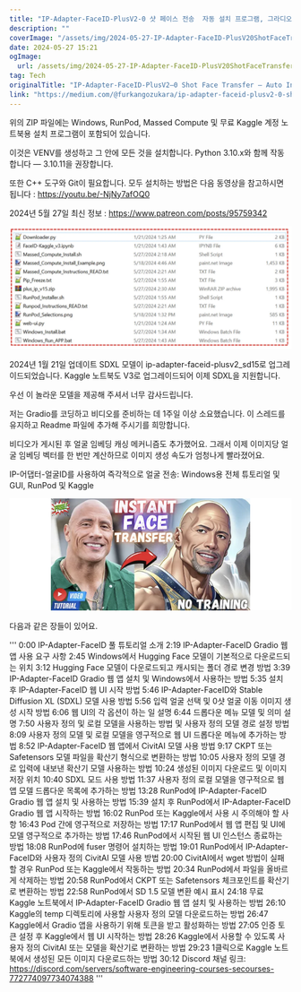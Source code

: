 ```yaml
---
title: "IP-Adapter-FaceID-PlusV2-0 샷 페이스 전송  자동 설치 프로그램, 그라디오 앱  집적화된 컴퓨팅, 런팟, 캐글, 윈도우"
description: ""
coverImage: "/assets/img/2024-05-27-IP-Adapter-FaceID-PlusV20ShotFaceTransferAutoInstallerGradioAppMassedComputeRunPodKaggleWindows_0.png"
date: 2024-05-27 15:21
ogImage: 
  url: /assets/img/2024-05-27-IP-Adapter-FaceID-PlusV20ShotFaceTransferAutoInstallerGradioAppMassedComputeRunPodKaggleWindows_0.png
tag: Tech
originalTitle: "IP-Adapter-FaceID-PlusV2–0 Shot Face Transfer — Auto Installer , Gradio App — Massed Compute, RunPod, Kaggle, Windows"
link: "https://medium.com/@furkangozukara/ip-adapter-faceid-plusv2-0-shot-face-transfer-auto-installer-gradio-app-massed-compute-8b4e203e9408"
---
```



위의 ZIP 파일에는 Windows, RunPod, Massed Compute 및 무료 Kaggle 계정 노트북용 설치 프로그램이 포함되어 있습니다.

이것은 VENV를 생성하고 그 안에 모든 것을 설치합니다. Python 3.10.x와 함께 작동합니다 — 3.10.11을 권장합니다.

또한 C++ 도구와 Git이 필요합니다. 모두 설치하는 방법은 다음 동영상을 참고하시면 됩니다 : https://youtu.be/-NjNy7afOQ0

2024년 5월 27일 최신 정보 : https://www.patreon.com/posts/95759342

<div class="content-ad"></div>

<img src="/assets/img/2024-05-27-IP-Adapter-FaceID-PlusV20ShotFaceTransferAutoInstallerGradioAppMassedComputeRunPodKaggleWindows_0.png" />

2024년 1월 21일 업데이트
SDXL 모델이 ip-adapter-faceid-plusv2_sd15로 업그레이드되었습니다.
Kaggle 노트북도 V3로 업그레이드되어 이제 SDXL을 지원합니다.

우선 이 놀라운 모델을 제공해 주셔서 너무 감사드립니다.

저는 Gradio를 코딩하고 비디오를 준비하는 데 1주일 이상 소요했습니다. 이 스레드를 유지하고 Readme 파일에 추가해 주시기를 희망합니다.

<div class="content-ad"></div>

비디오가 게시된 후 얼굴 임베딩 캐싱 메커니즘도 추가했어요. 그래서 이제 이미지당 얼굴 임베딩 벡터를 한 번만 계산하므로 이미지 생성 속도가 엄청나게 빨라졌어요.

IP-어댑터-얼굴ID를 사용하여 즉각적으로 얼굴 전송: Windows용 전체 튜토리얼 및 GUI, RunPod 및 Kaggle

![이미지](/assets/img/2024-05-27-IP-Adapter-FaceID-PlusV20ShotFaceTransferAutoInstallerGradioAppMassedComputeRunPodKaggleWindows_1.png)

다음과 같은 장들이 있어요.

<div class="content-ad"></div>

'''
0:00 IP-Adapter-FaceID 풀 튜토리얼 소개
2:19 IP-Adapter-FaceID Gradio 웹 앱 사용 요구 사항
2:45 Windows에서 Hugging Face 모델이 기본적으로 다운로드되는 위치
3:12 Hugging Face 모델이 다운로드되고 캐시되는 폴더 경로 변경 방법
3:39 IP-Adapter-FaceID Gradio 웹 앱 설치 및 Windows에서 사용하는 방법
5:35 설치 후 IP-Adapter-FaceID 웹 UI 시작 방법
5:46 IP-Adapter-FaceID와 Stable Diffusion XL (SDXL) 모델 사용 방법
5:56 입력 얼굴 선택 및 0샷 얼굴 이동 이미지 생성 시작 방법
6:06 웹 UI의 각 옵션이 하는 일 설명
6:44 드롭다운 메뉴 모델 및 의미 설명
7:50 사용자 정의 및 로컬 모델을 사용하는 방법 및 사용자 정의 모델 경로 설정 방법
8:09 사용자 정의 모델 및 로컬 모델을 영구적으로 웹 UI 드롭다운 메뉴에 추가하는 방법
8:52 IP-Adapter-FaceID 웹 앱에서 CivitAI 모델 사용 방법
9:17 CKPT 또는 Safetensors 모델 파일을 확산기 형식으로 변환하는 방법
10:05 사용자 정의 모델 경로 입력에 내보낸 확산기 모델 사용하는 방법
10:24 생성된 이미지 다운로드 및 이미지 저장 위치
10:40 SDXL 모드 사용 방법
11:37 사용자 정의 로컬 모델을 영구적으로 웹 앱 모델 드롭다운 목록에 추가하는 방법
13:28 RunPod에 IP-Adapter-FaceID Gradio 웹 앱 설치 및 사용하는 방법
15:39 설치 후 RunPod에서 IP-Adapter-FaceID Gradio 웹 앱 시작하는 방법
16:02 RunPod 또는 Kaggle에서 사용 시 주의해야 할 사항
16:43 Pod 간에 영구적으로 저장하는 방법
17:17 RunPod에서 웹 앱 편집 및 UI에 모델 영구적으로 추가하는 방법
17:46 RunPod에서 시작된 웹 UI 인스턴스 종료하는 방법
18:08 RunPod에 fuser 명령어 설치하는 방법
19:01 RunPod에서 IP-Adapter-FaceID와 사용자 정의 CivitAI 모델 사용 방법
20:00 CivitAI에서 wget 방법이 실패할 경우 RunPod 또는 Kaggle에서 작동하는 방법
20:34 RunPod에서 파일을 올바르게 삭제하는 방법
20:58 RunPod에서 CKPT 또는 Safetensors 체크포인트를 확산기로 변환하는 방법
22:58 RunPod에서 SD 1.5 모델 변환 예시 표시
24:18 무료 Kaggle 노트북에서 IP-Adapter-FaceID Gradio 웹 앱 설치 및 사용하는 방법
26:10 Kaggle의 temp 디렉토리에 사용할 사용자 정의 모델 다운로드하는 방법
26:47 Kaggle에서 Gradio 앱을 사용하기 위해 토큰을 받고 활성화하는 방법
27:05 인증 토큰 설정 후 Kaggle에서 웹 UI 시작하는 방법
28:26 Kaggle에서 사용할 수 있도록 사용자 정의 CivitAI 또는 모델을 확산기로 변환하는 방법
29:23 1클릭으로 Kaggle 노트북에서 생성된 모든 이미지 다운로드하는 방법
30:12 Discord 채널 링크: https://discord.com/servers/software-engineering-courses-secourses-772774097734074388
'''
